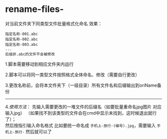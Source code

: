 # rename-files-
对当前文件夹下同类型文件批量格式化命名
效果：

``` 
指定名称-001.abc 
指定名称-002.abc 
指定名称-003.abc 
...
后缀非.abc的文件不会被修改
``` 

1.脚本需要移动到相应文件夹内运行


2.脚本可以将同一类型文件按照格式全体命名、修改（需要自行更改）


3.更改名称前，会将本文件夹下（一级目录）所有文件名和后缀输出到oriName备份
********************************************************************************************
4._使用方法_：
	先输入需要更改的一堆文件的后缀名（如要批量重命名jpg图片 对应输入jpg） （如果找不到该类型的文件会在cmd中显示未找到，这时候退出就行了）；  
	然后按指引输入命名格式 比如要统一命名成 `手机上-旅行-(编号).jpg`，需要输入 `手机上-旅行-`
	然后就可以了
